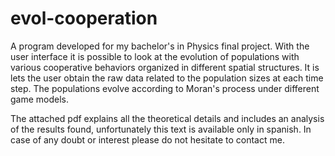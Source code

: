 # evol-cooperation

A program developed for my bachelor's in Physics final project. With the user interface it is possible to look at the evolution of  populations with various cooperative behaviors organized in different spatial structures. It is lets the user obtain the raw data related to the population sizes at each time step. The populations evolve according to Moran's process under different game models.

The attached pdf explains all the theoretical details and includes an analysis of the results found, unfortunately this text is available only in spanish. In case of any doubt or interest please do not hesitate to contact me.

